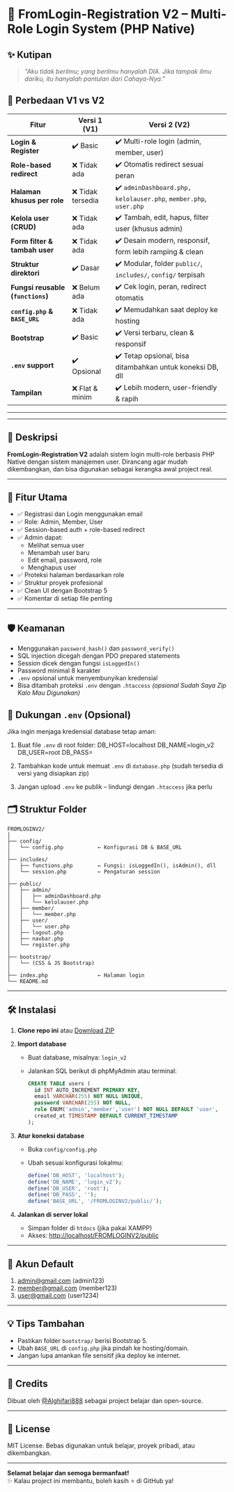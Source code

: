 
# 🔐 FromLogin-Registration V2 – Multi-Role Login System (PHP Native)

## ✨ Kutipan

> *"Aku tidak berilmu; yang berilmu hanyalah DIA. Jika tampak ilmu dariku, itu hanyalah pantulan dari Cahaya-Nya."*  

## 🚀 Perbedaan V1 vs V2

| Fitur                          | Versi 1 (V1)                              | Versi 2 (V2)                                                   |
|-------------------------------|-------------------------------------------|----------------------------------------------------------------|
| **Login & Register**          | ✔️ Basic                                   | ✔️ Multi-role login (admin, member, user)                      |
| **Role-based redirect**       | ❌ Tidak ada                               | ✔️ Otomatis redirect sesuai peran                              |
| **Halaman khusus per role**   | ❌ Tidak tersedia                          | ✔️ `adminDashboard.php, kelolauser.php`, `member.php`, `user.php`              |
| **Kelola user (CRUD)**        | ❌ Tidak ada                               | ✔️ Tambah, edit, hapus, filter user (khusus admin)             |
| **Form filter & tambah user** | ❌ Tidak ada                               | ✔️ Desain modern, responsif, form lebih ramping & clean        |
| **Struktur direktori**        | ✔️ Dasar                                   | ✔️ Modular, folder `public/`, `includes/`, `config/` terpisah  |
| **Fungsi reusable (`functions`)** | ❌ Belum ada                           | ✔️ Cek login, peran, redirect otomatis                         |
| **`config.php` & `BASE_URL`** | ❌ Tidak ada                               | ✔️ Memudahkan saat deploy ke hosting                           |
| **Bootstrap**                 | ✔️ Basic                                   | ✔️ Versi terbaru, clean & responsif                           |
| **`.env` support**            | ✔️ Opsional                                | ✔️ Tetap opsional, bisa ditambahkan untuk koneksi DB, dll      |
| **Tampilan**                  | ❌ Flat & minim                            | ✔️ Lebih modern, user-friendly & rapih                         |

---


---

## 📜 Deskripsi

**FromLogin-Registration V2** adalah sistem login multi-role berbasis PHP Native dengan sistem manajemen user. Dirancang agar mudah dikembangkan, dan bisa digunakan sebagai kerangka awal project real.

---

## 🎯 Fitur Utama

- ✅ Registrasi dan Login menggunakan email
- ✅ Role: Admin, Member, User
- ✅ Session-based auth + role-based redirect
- ✅ Admin dapat:
  - Melihat semua user
  - Menambah user baru
  - Edit email, password, role
  - Menghapus user
- ✅ Proteksi halaman berdasarkan role
- ✅ Struktur proyek profesional
- ✅ Clean UI dengan Bootstrap 5
- ✅ Komentar di setiap file penting

---

## 🛡️ Keamanan

- Menggunakan `password_hash()` dan `password_verify()`
- SQL injection dicegah dengan PDO prepared statements
- Session dicek dengan fungsi `isLoggedIn()`
- Password minimal 8 karakter
- `.env` opsional untuk menyembunyikan kredensial
- Bisa ditambah proteksi `.env` dengan `.htaccess` *(opsional Sudah Saya Zip Kalo Mau Digunakan)*

## 🔧 Dukungan `.env` (Opsional)

Jika ingin menjaga kredensial database tetap aman:

1. Buat file `.env` di root folder:
DB_HOST=localhost DB_NAME=login_v2 DB_USER=root DB_PASS=

2. Tambahkan kode untuk memuat `.env` di `database.php` (sudah tersedia di versi yang disiapkan zip)

3. Jangan upload `.env` ke publik – lindungi dengan `.htaccess` jika perlu

## 🗂️ Struktur Folder

```
FROMLOGINV2/
│
├── config/
│   └── config.php           ← Konfigurasi DB & BASE_URL
│
├── includes/
│   ├── functions.php        ← Fungsi: isLoggedIn(), isAdmin(), dll
│   └── session.php          ← Pengaturan session
│
├── public/
│   ├── admin/
│   │   ├── adminDashboard.php
│   │   └── kelolauser.php
│   ├── member/
│   │   └── member.php
│   ├── user/
│   │   └── user.php
│   ├── logout.php
│   ├── navbar.php
│   └── register.php
│
├── bootstrap/
│   └── (CSS & JS Bootstrap)
│
├── index.php                ← Halaman login
└── README.md
```

---

## 🛠️ Instalasi

1. **Clone repo ini** atau [Download ZIP](https://github.com/Alghifari888/FromLogin-RegistrationV2/archive/refs/heads/main.zip)

2. **Import database**
   - Buat database, misalnya: `login_v2`
   - Jalankan SQL berikut di phpMyAdmin atau terminal:

     ```sql
     CREATE TABLE users (
       id INT AUTO_INCREMENT PRIMARY KEY,
       email VARCHAR(255) NOT NULL UNIQUE,
       password VARCHAR(255) NOT NULL,
       role ENUM('admin','member','user') NOT NULL DEFAULT 'user',
       created_at TIMESTAMP DEFAULT CURRENT_TIMESTAMP
     );
     ```

3. **Atur koneksi database**
   - Buka `config/config.php`
   - Ubah sesuai konfigurasi lokalmu:

     ```php
     define('DB_HOST', 'localhost');
     define('DB_NAME', 'login_v2');
     define('DB_USER', 'root');
     define('DB_PASS', '');
     define('BASE_URL', '/FROMLOGINV2/public/');
     ```

4. **Jalankan di server lokal**
   - Simpan folder di `htdocs` (jika pakai XAMPP)
   - Akses: [http://localhost/FROMLOGINV2/public](http://localhost/FROMLOGINV2/public)

---

## 🔐 Akun Default
1. admin@gmail.com (admin123)
2. member@gmail.com (member123)
3. user@gmail.com   (user1234)
---

## 💡 Tips Tambahan

- Pastikan folder `bootstrap/` berisi Bootstrap 5.
- Ubah `BASE_URL` di `config.php` jika pindah ke hosting/domain.
- Jangan lupa amankan file sensitif jika deploy ke internet.

---

## 🧠 Credits

Dibuat oleh [@Alghifari888](https://github.com/Alghifari888) sebagai project belajar dan open-source.

---

## 🌟 License

MIT License. Bebas digunakan untuk belajar, proyek pribadi, atau dikembangkan.

---

**Selamat belajar dan semoga bermanfaat!**  
✨ Kalau project ini membantu, boleh kasih ⭐ di GitHub ya!

```

